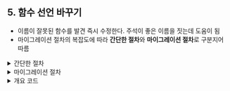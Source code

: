 ## 5. 함수 선언 바꾸기

- 이름이 잘못된 함수를 발견 즉시 수정한다. 주석이 좋은 이름을 짓는데 도움이 됨
- 마이그레이션 절차의 복잡도에 따라 **간단한 절차**와 **마이그레이션 절차**로 구분지어 따름

<details>
<summary>간단한 절차</summary>

1. 매개변수 제거 시, 참조하는 곳이 있는지 확인<br />
2. 메서드 선언 변경( VSCode에서 `f2 ` )

</details>

<details>
<summary>마이그레이션 절차</summary>

1. 함수 본문을 새 함수로 추출<br />
2. 새 함수에 인자 추가 시 간단한 절차로 추가<br />
3. 테스트<br />
- assertion을 추가하여 실제로 사용하는지 검사 가능<br />
4. 기존 함수가 새 함수를 호출하도록 전달 함수로 수정<br />
5. 예전 함수를 쓰는 코드를 새 함수를 호출하도록 수정<br />
6. 임시 이름을 붙인 새 함수를 원래 이름으로 수정

</details>

<details>
<summary>개요 코드</summary>

```javascript
// :(
// 암호화 파라미터로 유효성 검사 !== getLoanInfo
const getLoanInfo = async (encryptParam) => {
  const { validationCode } = await checkValidation({ encryptParam });
  handleInvalid(VALID_CODE[validationCode]);
};

// :)
// 호출되는 곳이 없으면 제거
const getLoanInfo = async (encryptParam) => await nfValidation(encryptParam);

const nfValidation = async (encryptParam) => {
  const { validationCode } = await checkValidation({ encryptParam });
  handleInvalid(VALID_CODE[validationCode]);
};
```

</details>